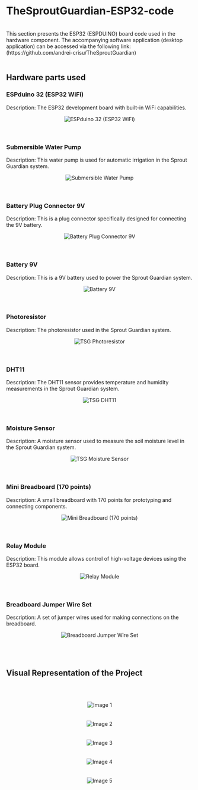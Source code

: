 # TheSproutGuardian-ESP32-code
<br>
This section presents the ESP32 (ESPDUINO) board code used in the hardware component. 
The accompanying software application (desktop application) can be accessed via the following link: 
(https://github.com/andrei-crisu/TheSproutGuardian)
<br><br>

## Hardware parts used

### ESPduino 32 (ESP32 WiFi)
Description: The ESP32 development board with built-in WiFi capabilities.
<div align="center">
    <img src="https://github.com/andrei-crisu/TheSproutGuardian-ESP32-code/assets/68897925/6ef2a2ac-4572-43d1-a0d0-bbc05220abf2" alt="ESPduino 32 (ESP32 WiFi)" />
</div>
<br><br>

### Submersible Water Pump
Description: This water pump is used for automatic irrigation in the Sprout Guardian system.
<div align="center">
    <img src="https://github.com/andrei-crisu/TheSproutGuardian-ESP32-code/assets/68897925/eae7f63e-9173-4507-afae-7002a0121109" alt="Submersible Water Pump" />
</div>
<br><br>

### Battery Plug Connector 9V
Description: This is a plug connector specifically designed for connecting the 9V battery.
<div align="center">
    <img src="https://github.com/andrei-crisu/TheSproutGuardian-ESP32-code/assets/68897925/3399b9a7-482a-4d3b-90b9-0f2e4d4ad472" alt="Battery Plug Connector 9V" />
</div>
<br><br>

### Battery 9V
Description: This is a 9V battery used to power the Sprout Guardian system.
<div align="center">
    <img src="https://github.com/andrei-crisu/TheSproutGuardian-ESP32-code/assets/68897925/e1b39a8d-a19b-4e0e-8de2-cf4264410d2b" alt="Battery 9V" />
</div>
<br><br>

### Photoresistor
Description: The photoresistor used in the Sprout Guardian system.
<div align="center">
    <img src="https://github.com/andrei-crisu/TheSproutGuardian-ESP32-code/assets/68897925/858b6e86-5e88-47fb-be3d-2fbef22aaf5e" alt="TSG Photoresistor" />
</div>
<br><br>

### DHT11
Description: The DHT11 sensor provides temperature and humidity measurements in the Sprout Guardian system.
<div align="center">
    <img src="https://github.com/andrei-crisu/TheSproutGuardian-ESP32-code/assets/68897925/df48db73-8080-44a9-b443-dfde1e7b192d" alt="TSG DHT11" />
</div>
<br><br>

### Moisture Sensor
Description: A moisture sensor used to measure the soil moisture level in the Sprout Guardian system.
<div align="center">
    <img src="https://github.com/andrei-crisu/TheSproutGuardian-ESP32-code/assets/68897925/d1fbec39-16d4-45ff-bd66-d18b0eeccc53" alt="TSG Moisture Sensor" />
</div>
<br><br>

### Mini Breadboard (170 points)
Description: A small breadboard with 170 points for prototyping and connecting components.
<div align="center">
    <img src="https://github.com/andrei-crisu/TheSproutGuardian-ESP32-code/assets/68897925/06f457c1-bac9-46bb-9be1-814b3cc871cd" alt="Mini Breadboard (170 points)" />
</div>
<br><br>

### Relay Module
Description: This module allows control of high-voltage devices using the ESP32 board.
<div align="center">
    <img src="https://github.com/andrei-crisu/TheSproutGuardian-ESP32-code/assets/68897925/e2b0b8cb-0545-49cc-9e53-ea1aa3d99333" alt="Relay Module" />
</div>
<br><br>

### Breadboard Jumper Wire Set
Description: A set of jumper wires used for making connections on the breadboard.
<div align="center">
    <img src="https://github.com/andrei-crisu/TheSproutGuardian-ESP32-code/assets/68897925/de7e7921-d291-4a82-8458-6c123bd41c59" alt="Breadboard Jumper Wire Set" />
</div>
<br><br><br>

## Visual Representation of the Project
<br><br>

<div align="center">
    <img src="https://github.com/andrei-crisu/TheSproutGuardian-ESP32-code/assets/68897925/fcc50d71-0d5a-460b-ac94-86be6929ea1c" alt="Image 1" />
</div>
<br><br>

<div align="center">
    <img src="https://github.com/andrei-crisu/TheSproutGuardian-ESP32-code/assets/68897925/be9ff21a-6749-4092-b796-01a976812bd0" alt="Image 2" />
</div>
<br><br>

<div align="center">
    <img src="https://github.com/andrei-crisu/TheSproutGuardian-ESP32-code/assets/68897925/50fe02c9-36ef-466c-b2ba-2ea5d18aaad4" alt="Image 3" />
</div>
<br><br>

<div align="center">
    <img src="https://github.com/andrei-crisu/TheSproutGuardian-ESP32-code/assets/68897925/2be933fc-7edd-4418-8377-359c99aab172" alt="Image 4" />
</div>
<br><br>

<div align="center">
    <img src="https://github.com/andrei-crisu/TheSproutGuardian-ESP32-code/assets/68897925/3cbc184d-ccc0-42da-b0cf-d8aa0d2114c2" alt="Image 5" />
</div>
<br><br>

